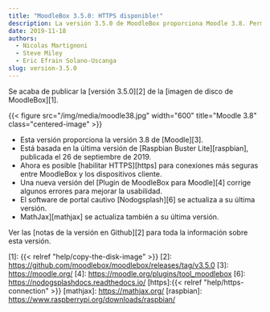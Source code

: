 ```yaml
---
title: "MoodleBox 3.5.0: HTTPS disponible!"
description: La versión 3.5.0 de MoodleBox proporciona Moodle 3.8. Permite la activación de HTTPS y se basa en la última versión de Raspbian.
date: 2019-11-18
authors:
  - Nicolas Martignoni
  - Steve Miley
  - Eric Efrain Solano-Uscanga
slug: version-3.5.0
---
```


Se acaba de publicar la [versión 3.5.0][2] de la [imagen de disco de MoodleBox][1].

{{< figure src="/img/media/moodle38.jpg" width="600" title="Moodle 3.8" class="centered-image" >}}

  - Esta versión proporciona la versión 3.8 de [Moodle][3].
  - Está basada en la última versión de [Raspbian Buster Lite][raspbian], publicada el 26 de septiembre de 2019.
  - Ahora es posible [habilitar HTTPS][https] para conexiones más seguras entre MoodleBox y los dispositivos cliente.
  - Una nueva versión del [Plugin de MoodleBox para Moodle][4] corrige algunos errores para mejorar la usabilidad.
  - El software de portal cautivo [Nodogsplash][6] se actualiza a su última versión.
  - MathJax][mathjax] se actualiza también a su última versión.

Ver las [notas de la versión en Github][2] para toda la información sobre esta versión.

 [1]: {{< relref "help/copy-the-disk-image" >}}
 [2]: https://github.com/moodlebox/moodlebox/releases/tag/v3.5.0
 [3]: https://moodle.org/
 [4]: https://moodle.org/plugins/tool_moodlebox
 [6]: https://nodogsplashdocs.readthedocs.io/
 [https]:{{< relref "help/https-connection" >}}
 [mathjax]: https://mathjax.org/
 [raspbian]: https://www.raspberrypi.org/downloads/raspbian/
